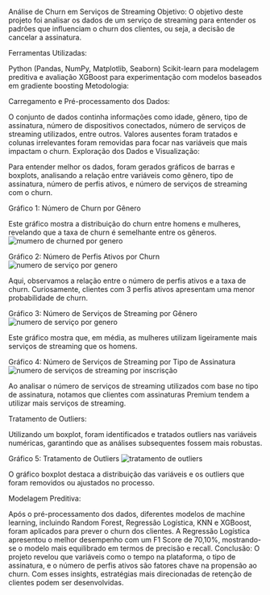 Análise de Churn em Serviços de Streaming
Objetivo:
O objetivo deste projeto foi analisar os dados de um serviço de streaming para entender os padrões que influenciam o churn dos clientes, ou seja, a decisão de cancelar a assinatura.

Ferramentas Utilizadas:

Python (Pandas, NumPy, Matplotlib, Seaborn)
Scikit-learn para modelagem preditiva e avaliação
XGBoost para experimentação com modelos baseados em gradiente boosting
Metodologia:

Carregamento e Pré-processamento dos Dados:

O conjunto de dados continha informações como idade, gênero, tipo de assinatura, número de dispositivos conectados, número de serviços de streaming utilizados, entre outros. Valores ausentes foram tratados e colunas irrelevantes foram removidas para focar nas variáveis que mais impactam o churn.
Exploração dos Dados e Visualização:

Para entender melhor os dados, foram gerados gráficos de barras e boxplots, analisando a relação entre variáveis como gênero, tipo de assinatura, número de perfis ativos, e número de serviços de streaming com o churn.

Gráfico 1: Número de Churn por Gênero

Este gráfico mostra a distribuição do churn entre homens e mulheres, revelando que a taxa de churn é semelhante entre os gêneros.
![mumero de churned por genero](https://github.com/user-attachments/assets/bc105e9e-e963-4f24-a658-b57eb0f8186a)

Gráfico 2: Número de Perfis Ativos por Churn
![numero de serviço por genero](https://github.com/user-attachments/assets/bc57b149-bef7-42ca-813b-4e5ba1a2d8ce)

Aqui, observamos a relação entre o número de perfis ativos e a taxa de churn. Curiosamente, clientes com 3 perfis ativos apresentam uma menor probabilidade de churn.

Gráfico 3: Número de Serviços de Streaming por Gênero
![numero de serviço por genero](https://github.com/user-attachments/assets/3bc19ea2-3c65-45d4-939e-431c3ab372e1)

Este gráfico mostra que, em média, as mulheres utilizam ligeiramente mais serviços de streaming que os homens.

Gráfico 4: Número de Serviços de Streaming por Tipo de Assinatura
![numero de serviços de streaming por inscrisção](https://github.com/user-attachments/assets/b6cff36a-520a-4c04-9165-69b235a00280)

Ao analisar o número de serviços de streaming utilizados com base no tipo de assinatura, notamos que clientes com assinaturas Premium tendem a utilizar mais serviços de streaming.

Tratamento de Outliers:

Utilizando um boxplot, foram identificados e tratados outliers nas variáveis numéricas, garantindo que as análises subsequentes fossem mais robustas.

Gráfico 5: Tratamento de Outliers
![tratamento de outliers](https://github.com/user-attachments/assets/6664896a-0882-4a92-aaa6-699ec6cc8489)

O gráfico boxplot destaca a distribuição das variáveis e os outliers que foram removidos ou ajustados no processo.

Modelagem Preditiva:

Após o pré-processamento dos dados, diferentes modelos de machine learning, incluindo Random Forest, Regressão Logística, KNN e XGBoost, foram aplicados para prever o churn dos clientes.
A Regressão Logística apresentou o melhor desempenho com um F1 Score de 70,10%, mostrando-se o modelo mais equilibrado em termos de precisão e recall.
Conclusão: O projeto revelou que variáveis como o tempo na plataforma, o tipo de assinatura, e o número de perfis ativos são fatores chave na propensão ao churn. Com esses insights, estratégias mais direcionadas de retenção de clientes podem ser desenvolvidas.


